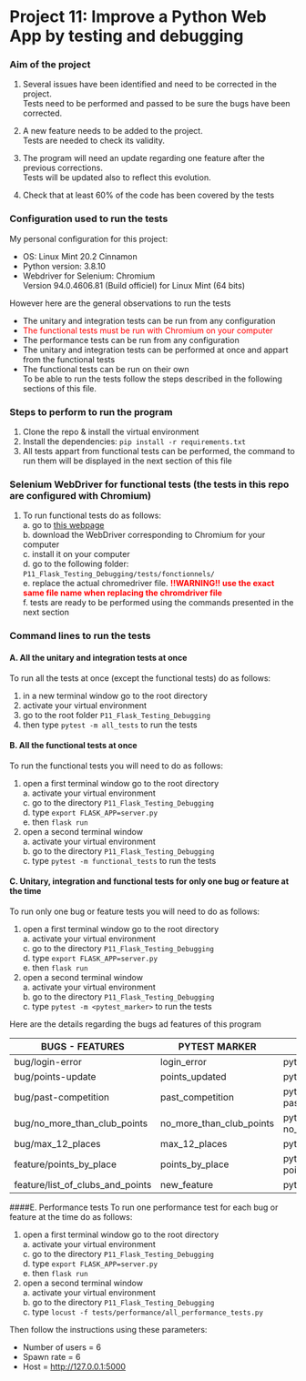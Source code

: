 # Project 11: Improve a Python Web App by testing and debugging  

### Aim of the project
1. Several issues have been identified and need to be corrected in the project.  
Tests need to be performed and passed to be sure the bugs have been corrected.

2. A new feature needs to be added to the project.  
Tests are needed to check its validity.
   
3. The program will need an update regarding one feature after the previous corrections.  
Tests will be updated also to reflect this evolution.

4. Check that at least 60% of the code has been covered by the tests  

### Configuration used to run the tests
My personal configuration for this project:
* OS: Linux Mint 20.2 Cinnamon
* Python version: 3.8.10
* Webdriver for Selenium: Chromium  
Version 94.0.4606.81 (Build officiel) for Linux Mint (64 bits)

However here are the general observations to run the tests
* The unitary and integration tests can be run from any configuration
* <span style="color:red">The functional tests must be run with Chromium on your computer
* The performance tests can be run from any configuration  
* The unitary and integration tests can be performed at once and appart from the functional tests
* The functional tests can be run on their own  
To be able to run the tests follow the
  steps described in the following sections of this file.
  
### Steps to perform to run the program
1. Clone the repo & install the virtual environment 
2. Install the dependencies: `pip install -r requirements.txt`
3. All tests appart from functional tests can be performed, the command to run them will be displayed in the next section of this file

### Selenium WebDriver for functional tests (the tests in this repo are configured with Chromium)
1. To run functional tests  do as follows:  
    a. go to [this webpage](https://openclassrooms.com/fr/courses/7155841-testez-votre-projet-python/7414241-testez-le-comportement-fonctionnel-d-un-programme#r-7431078)   
    b. download the WebDriver corresponding to Chromium for your computer  
    c. install it on your computer  
    d. go to the following folder:
        `P11_Flask_Testing_Debugging/tests/fonctionnels/`   
    e. replace the actual chromedriver file.<span style="color:red"> **!!WARNING!! use the exact same file name when replacing the chromdriver file**</span>        
    f. tests are ready to be performed using the commands presented in the next section
        
### Command lines to run the tests
#### A. All the unitary and integration tests at once
To run all the tests at once (except the functional tests) do as follows:
1. in a new terminal window go to the root directory
2. activate your virtual environment  
3. go to the root folder `P11_Flask_Testing_Debugging`
4. then type `pytest -m all_tests` to run the tests

#### B. All the functional tests at once
To run the functional tests you will need to do as follows:  
1. open a first terminal window go to the root directory  
    a. activate your virtual environment  
    c. go to the directory `P11_Flask_Testing_Debugging`  
    d. type `export FLASK_APP=server.py`  
    e. then `flask run`
2. open a second terminal window   
    a. activate your virtual environment  
    b. go to the directory `P11_Flask_Testing_Debugging`  
    c. type `pytest -m functional_tests` to run the tests

#### C. Unitary, integration and functional tests for only one bug or feature at the time 
To run only one bug or feature tests you will need to do as follows:  
1. open a first terminal window go to the root directory  
    a. activate your virtual environment  
    c. go to the directory `P11_Flask_Testing_Debugging`  
    d. type `export FLASK_APP=server.py`  
    e. then `flask run`
2. open a second terminal window   
    a. activate your virtual environment  
    b. go to the directory `P11_Flask_Testing_Debugging`  
    c. type `pytest -m <pytest_marker>` to run the tests

Here are the details regarding the bugs ad features of this program  

| BUGS - FEATURES | PYTEST MARKER | COMMAND LINE |  
| ---------------- | ----------- |  ----------- | 
| bug/login-error | login_error | pytest -m login_error |   
| bug/points-update | points_updated | pytest -m points_updated |
| bug/past-competition | past_competition | pytest -m past_competition |
| bug/no_more_than_club_points | no_more_than_club_points | pytest -m no_more_than_club_points |
| bug/max_12_places | max_12_places | pytest -m max_12_places |
| feature/points_by_place | points_by_place | pytest -m points_by_place |
| feature/list_of_clubs_and_points | new_feature | pytest -m new_feature |

####E. Performance tests
To run one performance test for each bug or feature at the time do as follows:   
1. open a first terminal window go to the root directory  
    a. activate your virtual environment  
    c. go to the directory `P11_Flask_Testing_Debugging`  
    d. type `export FLASK_APP=server.py`  
    e. then `flask run`
2. open a second terminal window   
    a. activate your virtual environment  
    b. go to the directory `P11_Flask_Testing_Debugging`  
    c. type `locust -f tests/performance/all_performance_tests.py`

Then follow the instructions using these parameters:  
* Number of users = 6  
* Spawn rate = 6  
* Host = http://127.0.0.1:5000


